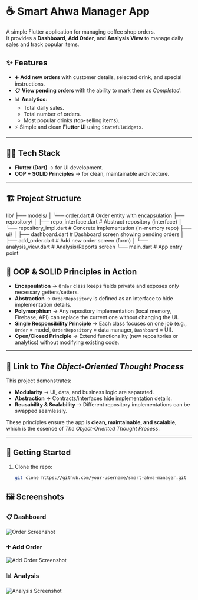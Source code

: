 # ☕ Smart Ahwa Manager App

A simple Flutter application for managing coffee shop orders.  
It provides a **Dashboard**, **Add Order**, and **Analysis View** to manage daily sales and track popular items.



## ✨ Features
- ➕ **Add new orders** with customer details, selected drink, and special instructions.  
- 📋 **View pending orders** with the ability to mark them as *Completed*.  
- 📊 **Analytics**:
  - Total daily sales.  
  - Total number of orders.  
  - Most popular drinks (top-selling items).  
- ⚡ Simple and clean **Flutter UI** using `StatefulWidget`s.  

---

## 🧑‍💻 Tech Stack
- **Flutter (Dart)** → for UI development.  
- **OOP + SOLID Principles** → for clean, maintainable architecture.  

---

## 🏗️ Project Structure

lib/
 ├── models/
 │    └── order.dart              # Order entity with encapsulation
 ├── repository/
 │    ├── repo_interface.dart # Abstract repository (interface)
 │    └── repository_impl.dart   # Concrete implementation (in-memory repo)
 ├── ui/
 │    ├── dashboard.dart          # Dashboard screen showing pending orders
 │    ├── add_order.dart          # Add new order screen (form)
 │    └── analysis_view.dart      # Analysis/Reports screen
 └── main.dart                    # App entry point




## 🧩 OOP & SOLID Principles in Action
- **Encapsulation** → `Order` class keeps fields private and exposes only necessary getters/setters.  
- **Abstraction** → `OrderRepository` is defined as an interface to hide implementation details.  
- **Polymorphism** → Any repository implementation (local memory, Firebase, API) can replace the current one without changing the UI.  
- **Single Responsibility Principle** → Each class focuses on one job (e.g., `Order` = model, `OrderRepository` = data manager, `Dashboard` = UI).  
- **Open/Closed Principle** → Extend functionality (new repositories or analytics) without modifying existing code.  

---

## 📖 Link to *The Object-Oriented Thought Process*
This project demonstrates:
- **Modularity** → UI, data, and business logic are separated.  
- **Abstraction** → Contracts/interfaces hide implementation details.  
- **Reusability & Scalability** → Different repository implementations can be swapped seamlessly.  

These principles ensure the app is **clean, maintainable, and scalable**, which is the essence of *The Object-Oriented Thought Process*.  

---

## 🚀 Getting Started
1. Clone the repo:  
   ```bash
   git clone https://github.com/your-username/smart-ahwa-manager.git

 ## 🖼️ Screenshots

### 📋 Dashboard
![Order Screenshot](asset/images/orders.png)

### ➕ Add Order
![Add Order Screenshot](asset/images/addOrder.png)

### 📊 Analysis
![Analysis Screenshot](asset/images/analysis.png)

